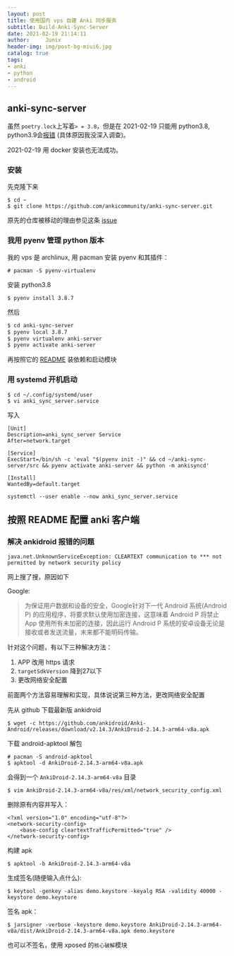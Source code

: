 ```yaml
---
layout: post
title: 使用国内 vps 自建 Anki 同步服务
subtitle: Build-Anki-Sync-Server
date: 2021-02-19 21:14:11
author:     Junix
header-img: img/post-bg-miui6.jpg
catalog: true
tags:
- anki
- python
- android
---
```


## anki-sync-server

虽然 `poetry.lock`上写着`> = 3.8`，但是在 2021-02-19 只能用 python3.8, python3.9会[报错](https://github.com/ankicommunity/anki-sync-server/issues/73) (具体原因我没深入调查)。

2021-02-19 用 docker 安装也无法成功。

### 安装

先克隆下来
```
$ cd ~
$ git clone https://github.com/ankicommunity/anki-sync-server.git
```
原先的仓库被移动的理由参见这条 [issue](https://https://github.com/tsudoko/anki-sync-server/issues/70)

### 我用 pyenv 管理 python 版本

我的 vps 是 archlinux, 用 pacman 安装 pyenv 和其插件：
```
# pacman -S pyenv-virtualenv
```

安装 python3.8
```
$ pyenv install 3.8.7
```
然后
```sh
$ cd anki-sync-server
$ pyenv local 3.8.7
$ pyenv virtualenv anki-server
$ pyenv activate anki-server 
```

再按照它的 [README](https://https://github.com/ankicommunity/anki-sync-server) 装依赖和启动模块

### 用 systemd 开机启动

```
$ cd ~/.config/systemd/user
$ vi anki_sync_server.service
```

写入
```
[Unit]
Description=anki_sync_server Service
After=network.target

[Service]
ExecStart=/bin/sh -c 'eval "$(pyenv init -)" && cd ~/anki-sync-server/src && pyenv activate anki-server && python -m ankisyncd'        

[Install]
WantedBy=default.target
```
```
systemctl --user enable --now anki_sync_server.service
```

## 按照 README 配置 anki 客户端

### 解决 ankidroid 报错的问题
```
java.net.UnknownServiceException: CLEARTEXT communication to *** not permitted by network security policy
```

网上搜了搜，原因如下

Google:
> 为保证用户数据和设备的安全，Google针对下一代 Android 系统(Android P) 的应用程序，将要求默认使用加密连接，这意味着 Android P 将禁止 App 使用所有未加密的连接，因此运行 Android P 系统的安卓设备无论是接收或者发送流量，未来都不能明码传输。

针对这个问题，有以下三种解决方法：
1. APP 改用 https 请求
2. `targetSdkVersion` 降到27以下
3. 更改网络安全配置

前面两个方法容易理解和实现，具体说说第三种方法，更改网络安全配置

先从 github 下载最新版 ankidroid
```
$ wget -c https://github.com/ankidroid/Anki-Android/releases/download/v2.14.3/AnkiDroid-2.14.3-arm64-v8a.apk
```
下载 android-apktool 解包
```
# pacman -S android-apktool
$ apktool -d AnkiDroid-2.14.3-arm64-v8a.apk
```
会得到一个 `AnkiDroid-2.14.3-arm64-v8a` 目录
```
$ vim AnkiDroid-2.14.3-arm64-v8a/res/xml/network_security_config.xml
```
删除原有内容并写入：
```
<?xml version="1.0" encoding="utf-8"?>
<network-security-config>
    <base-config cleartextTrafficPermitted="true" />
</network-security-config>
```
构建 apk
```
$ apktool -b AnkiDroid-2.14.3-arm64-v8a
```
生成签名(随便输入点什么):
```
$ keytool -genkey -alias demo.keystore -keyalg RSA -validity 40000 -keystore demo.keystore
```
签名 apk：
```
$ jarsigner -verbose -keystore demo.keystore AnkiDroid-2.14.3-arm64-v8a/dist/AnkiDroid-2.14.3-arm64-v8a.apk demo.keystore
```
也可以不签名，使用 xposed 的`核心破解`模块
